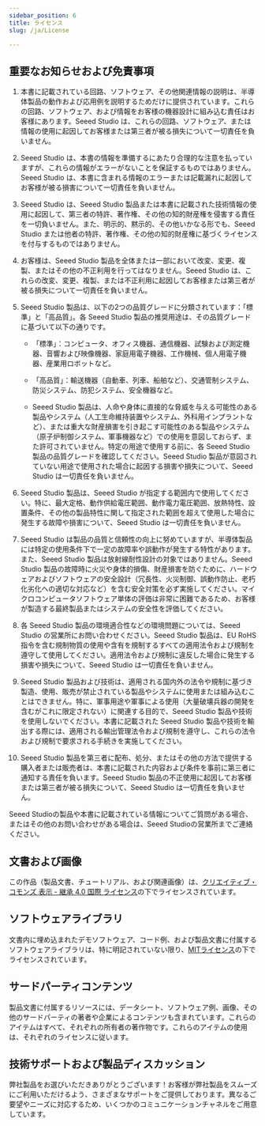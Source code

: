 ```yaml
---
sidebar_position: 6
title: ライセンス
slug: /ja/License

---
```

## **重要なお知らせおよび免責事項**

1. 本書に記載されている回路、ソフトウェア、その他関連情報の説明は、半導体製品の動作および応用例を説明するためだけに提供されています。これらの回路、ソフトウェア、および情報をお客様の機器設計に組み込む責任はお客様にあります。Seeed Studio は、これらの回路、ソフトウェア、または情報の使用に起因してお客様または第三者が被る損失について一切責任を負いません。

2. Seeed Studio は、本書の情報を準備するにあたり合理的な注意を払っていますが、これらの情報がエラーがないことを保証するものではありません。Seeed Studio は、本書に含まれる情報のエラーまたは記載漏れに起因してお客様が被る損害について一切責任を負いません。

3. Seeed Studio は、Seeed Studio 製品または本書に記載された技術情報の使用に起因して、第三者の特許、著作権、その他の知的財産権を侵害する責任を一切負いません。また、明示的、黙示的、その他いかなる形でも、Seeed Studio または他者の特許、著作権、その他の知的財産権に基づくライセンスを付与するものではありません。

4. お客様は、Seeed Studio 製品を全体または一部において改変、変更、複製、またはその他の不正利用を行ってはなりません。Seeed Studio は、これらの改変、変更、複製、または不正利用に起因してお客様または第三者が被る損失について一切責任を負いません。

5. Seeed Studio 製品は、以下の2つの品質グレードに分類されています：「標準」と「高品質」。各 Seeed Studio 製品の推奨用途は、その品質グレードに基づいて以下の通りです。

    - 「標準」：コンピュータ、オフィス機器、通信機器、試験および測定機器、音響および映像機器、家庭用電子機器、工作機械、個人用電子機器、産業用ロボットなど。
    - 「高品質」：輸送機器（自動車、列車、船舶など）、交通管制システム、防災システム、防犯システム、安全機器など。

    - Seeed Studio 製品は、人命や身体に直接的な脅威を与える可能性のある製品やシステム（人工生命維持装置やシステム、外科用インプラントなど）、または重大な財産損害を引き起こす可能性のある製品やシステム（原子炉制御システム、軍事機器など）での使用を意図しておらず、また許可されていません。特定の用途で使用する前に、各 Seeed Studio 製品の品質グレードを確認してください。Seeed Studio 製品が意図されていない用途で使用された場合に起因する損害や損失について、Seeed Studio は一切責任を負いません。

6. Seeed Studio 製品は、Seeed Studio が指定する範囲内で使用してください。特に、最大定格、動作供給電圧範囲、動作電力電圧範囲、放熱特性、設置条件、その他の製品特性に関して指定された範囲を超えて使用した場合に発生する故障や損害について、Seeed Studio は一切責任を負いません。

7. Seeed Studio は製品の品質と信頼性の向上に努めていますが、半導体製品には特定の使用条件下で一定の故障率や誤動作が発生する特性があります。また、Seeed Studio 製品は放射線耐性設計の対象ではありません。Seeed Studio 製品の故障時に火災や身体的損傷、財産損害を防ぐために、ハードウェアおよびソフトウェアの安全設計（冗長性、火災制御、誤動作防止、老朽化劣化への適切な対応など）を含む安全対策を必ず実施してください。マイクロコンピュータソフトウェア単体の評価は非常に困難であるため、お客様が製造する最終製品またはシステムの安全性を評価してください。

8. 各 Seeed Studio 製品の環境適合性などの環境問題については、Seeed Studio の営業所にお問い合わせください。Seeed Studio 製品は、EU RoHS 指令を含む規制物質の使用や含有を規制するすべての適用法令および規制を遵守して使用してください。適用法令および規制に違反した場合に発生する損害や損失について、Seeed Studio は一切責任を負いません。

9. Seeed Studio 製品および技術は、適用される国内外の法令や規制に基づき製造、使用、販売が禁止されている製品やシステムに使用または組み込むことはできません。特に、軍事用途や軍事による使用（大量破壊兵器の開発を含むがこれに限定されない）に関連する目的で、Seeed Studio 製品や技術を使用しないでください。本書に記載された Seeed Studio 製品や技術を輸出する際には、適用される輸出管理法令および規制を遵守し、これらの法令および規制で要求される手続きを実施してください。

10. Seeed Studio 製品を第三者に配布、処分、またはその他の方法で提供する購入者または販売者は、本書に記載された内容および条件を事前に第三者に通知する責任を負います。Seeed Studio 製品の不正使用に起因してお客様または第三者が被る損失について、Seeed Studio は一切責任を負いません。

Seeed Studioの製品や本書に記載されている情報についてご質問がある場合、またはその他のお問い合わせがある場合は、Seeed Studioの営業所までご連絡ください。

## 文書および画像

この作品（製品文書、チュートリアル、および関連画像）は、<a rel="license" href="http://creativecommons.org/licenses/by-sa/4.0/">クリエイティブ・コモンズ 表示 - 継承 4.0 国際 ライセンス</a>の下でライセンスされています。<a rel="license" href="http://creativecommons.org/licenses/by-sa/4.0/"> </a>

## ソフトウェアライブラリ

文書内に埋め込まれたデモソフトウェア、コード例、および製品文書に付属するソフトウェアライブラリは、特に明記されていない限り、[MITライセンス](https://files.seeedstudio.com/wiki/common/MIT_LICENSE "MIT LICENSE")の下でライセンスされています。

## サードパーティコンテンツ

製品文書に付属するリソースには、データシート、ソフトウェア例、画像、その他のサードパーティの著者や企業によるコンテンツも含まれています。これらのアイテムはすべて、それぞれの所有者の著作物です。これらのアイテムの使用は、それぞれのライセンスに従います。

## 技術サポートおよび製品ディスカッション

弊社製品をお選びいただきありがとうございます！お客様が弊社製品をスムーズにご利用いただけるよう、さまざまなサポートをご提供しております。異なるご要望やニーズに対応するため、いくつかのコミュニケーションチャネルをご用意しています。

<div class="button_tech_support_container">
<a href="https://forum.seeedstudio.com/" class="button_forum"></a> 
<a href="https://www.seeedstudio.com/contacts" class="button_email"></a>
</div>

<div class="button_tech_support_container">
<a href="https://discord.gg/eWkprNDMU7" class="button_discord"></a> 
<a href="https://github.com/Seeed-Studio/wiki-documents/discussions/69" class="button_discussion"></a>
</div>